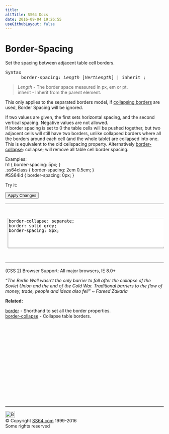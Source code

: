 ```yaml
---
title:
altTitle: SS64 Docs
date: 2016-09-04 19:26:55
useGithubLayout: false
---
```

<!-- #BeginLibraryItem "/Library/head_css.lbi" --><!-- #EndLibraryItem --><h1>Border-Spacing</h1>
<p>Set the spacing     between adjacent table cell borders.</p>
<pre>Syntax
      border-spacing: <i>Length</i> [<i>VertLength</i>] | inherit ;</pre>
<blockquote>
<p><i><span class="code">Length</span></i>  - The border space measured in <span class="code">px</span>, <span class="code">em</span> or <span class="code">pt</span>. <br>
<span class="code">inherit</span> - Inherit from the parent element.<br>
</p>
</blockquote>
<p>This only applies to the separated borders model, if <a href="border-collapse.html">collapsing borders</a> are used, Border Spacing will be     ignored.</p>
<p>If two values are given, the first sets horizontal spacing,     and the second vertical spacing. 
Negative values are not allowed.<br>
If border spacing is set to<span class="code"> 0 </span>the table cells will be pushed together, but two adjacent cells will still have two borders, unlike collapsed borders where all the borders around each cell (and the whole table) are collapsed into one. <br>
This is equivalent to the old <span class="code">cellspacing</span> property. Alternatively <span class="code"><a href="border-collapse.html">border-collapse</a>: collapse;</span> will remove all table cell border spacing.</p>
<p>Examples:<br>
<span class="code">h1 { border-spacing: 5px; }<br>
.ss64class { border-spacing: 2em 0.5em; }<br>
#SS64id { border-spacing: 0px;  }</span><br>
</p>
<p>Try it:</p><input type="button" onclick="ApplyStyle()" value="Apply Changes">
<table>
<tbody><tr>
<td><textarea name="tryit" id="trycode" cols="60" rows="6" onfocus="this.style.background='#fff';" onblur="this.style.background='#eee';" tabindex="1">border-collapse: separate;
border: solid grey;
border-spacing: 8px;
</textarea></td>
<td><table id="tryresult">
<tbody><tr><th>Heading 1</th><td>content</td><td>content</td><td>content</td></tr>
<tr><th>Heading 2</th><td>content</td><td>content</td><td>content</td></tr>
<tr><th>Heading 3</th><td>content</td><td>content</td><td>content</td></tr>
</tbody></table></td>
</tr>
</tbody></table>
<p>(CSS 2) Browser Support: All major browsers,  IE 8.0+</p>
<p class="quote"><i>“The Berlin Wall wasn't the only barrier to fall after the collapse of the Soviet Union and the end of the Cold War. Traditional barriers to the flow of money, trade, people and ideas also fell” ~ Fareed Zakaria</i></p><p><b>Related:</b></p>
<p><a href="border.html">border</a> - Shorthand to set all the border properties.<br>
<a href="border-collapse.html">border-collapse</a> - Collapse table borders.<br>
</p><!-- #BeginLibraryItem "/Library/foot_css.lbi" --><p>
<!-- CSS -->
<ins class="adsbygoogle" style="display:inline-block;width:300px;height:250px" data-ad-client="ca-pub-6140977852749469" data-ad-slot="2739097502"></ins>
<script>
(adsbygoogle = window.adsbygoogle || []).push({});
</script></p>
<hr>
<div id="bl" class="footer"><a href="border-spacing.html#"><img src="../images/top.png" width="30" height="22" alt="Back to the Top"></a></div>
<div id="br" class="footer, tagline">© Copyright <a href="http://ss64.com/">SS64.com</a> 1999-2016<br>
Some rights reserved</div><!-- #EndLibraryItem -->

